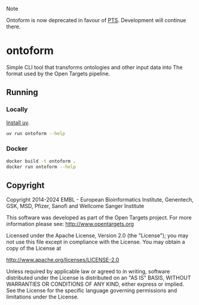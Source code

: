> [!NOTE]
>
> Ontoform is now deprecated in favour of [PTS](https://github.com/opentargets/pts). Development will continue there.

# ontoform

Simple CLI tool that transforms ontologies and other input data into The format used by the Open Targets pipeline.

## Running

### Locally

[Install uv](https://docs.astral.sh/uv/getting-started/installation/).

```bash
uv run ontoform --help
```

### Docker

```bash
docker build -t ontoform .
docker run ontoform --help
```

## Copyright
Copyright 2014-2024 EMBL - European Bioinformatics Institute, Genentech, GSK, MSD, Pfizer, Sanofi and Wellcome Sanger Institute

This software was developed as part of the Open Targets project. For more information please
see: http://www.opentargets.org

Licensed under the Apache License, Version 2.0 (the "License"); you may not use this file except in compliance with the
License. You may obtain a copy of the License at

http://www.apache.org/licenses/LICENSE-2.0

Unless required by applicable law or agreed to in writing, software
distributed under the License is distributed on an "AS IS" BASIS,
WITHOUT WARRANTIES OR CONDITIONS OF ANY KIND, either express or implied.
See the License for the specific language governing permissions and
limitations under the License.
